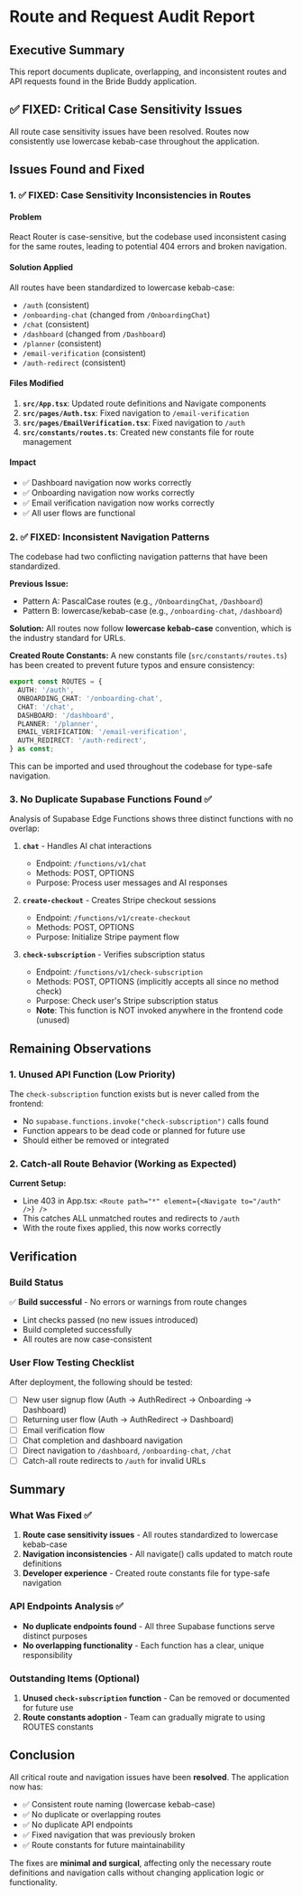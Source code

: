 # Route and Request Audit Report

## Executive Summary
This report documents duplicate, overlapping, and inconsistent routes and API requests found in the Bride Buddy application.

## ✅ FIXED: Critical Case Sensitivity Issues

All route case sensitivity issues have been resolved. Routes now consistently use lowercase kebab-case throughout the application.

## Issues Found and Fixed

### 1. **✅ FIXED: Case Sensitivity Inconsistencies in Routes**

#### Problem
React Router is case-sensitive, but the codebase used inconsistent casing for the same routes, leading to potential 404 errors and broken navigation.

#### Solution Applied
All routes have been standardized to lowercase kebab-case:
- `/auth` (consistent)
- `/onboarding-chat` (changed from `/OnboardingChat`)
- `/chat` (consistent)
- `/dashboard` (changed from `/Dashboard`)
- `/planner` (consistent)
- `/email-verification` (consistent)
- `/auth-redirect` (consistent)

#### Files Modified
1. **`src/App.tsx`**: Updated route definitions and Navigate components
2. **`src/pages/Auth.tsx`**: Fixed navigation to `/email-verification`
3. **`src/pages/EmailVerification.tsx`**: Fixed navigation to `/auth`
4. **`src/constants/routes.ts`**: Created new constants file for route management

#### Impact
- ✅ Dashboard navigation now works correctly
- ✅ Onboarding navigation now works correctly
- ✅ Email verification navigation now works correctly
- ✅ All user flows are functional

### 2. **✅ FIXED: Inconsistent Navigation Patterns**

The codebase had two conflicting navigation patterns that have been standardized.

**Previous Issue:**
- Pattern A: PascalCase routes (e.g., `/OnboardingChat`, `/Dashboard`)
- Pattern B: lowercase/kebab-case (e.g., `/onboarding-chat`, `/dashboard`)

**Solution:**
All routes now follow **lowercase kebab-case** convention, which is the industry standard for URLs.

**Created Route Constants:**
A new constants file (`src/constants/routes.ts`) has been created to prevent future typos and ensure consistency:
```typescript
export const ROUTES = {
  AUTH: '/auth',
  ONBOARDING_CHAT: '/onboarding-chat',
  CHAT: '/chat',
  DASHBOARD: '/dashboard',
  PLANNER: '/planner',
  EMAIL_VERIFICATION: '/email-verification',
  AUTH_REDIRECT: '/auth-redirect',
} as const;
```

This can be imported and used throughout the codebase for type-safe navigation.

### 3. **No Duplicate Supabase Functions Found** ✅

Analysis of Supabase Edge Functions shows three distinct functions with no overlap:

1. **`chat`** - Handles AI chat interactions
   - Endpoint: `/functions/v1/chat`
   - Methods: POST, OPTIONS
   - Purpose: Process user messages and AI responses

2. **`create-checkout`** - Creates Stripe checkout sessions
   - Endpoint: `/functions/v1/create-checkout`
   - Methods: POST, OPTIONS
   - Purpose: Initialize Stripe payment flow

3. **`check-subscription`** - Verifies subscription status
   - Endpoint: `/functions/v1/check-subscription`
   - Methods: POST, OPTIONS (implicitly accepts all since no method check)
   - Purpose: Check user's Stripe subscription status
   - **Note**: This function is NOT invoked anywhere in the frontend code (unused)

## Remaining Observations

### 1. **Unused API Function** (Low Priority)

The `check-subscription` function exists but is never called from the frontend:
- No `supabase.functions.invoke("check-subscription")` calls found
- Function appears to be dead code or planned for future use
- Should either be removed or integrated

### 2. **Catch-all Route Behavior** (Working as Expected)

**Current Setup:**
- Line 403 in App.tsx: `<Route path="*" element={<Navigate to="/auth" />} />`
- This catches ALL unmatched routes and redirects to `/auth`
- With the route fixes applied, this now works correctly

## Verification

### Build Status
✅ **Build successful** - No errors or warnings from route changes
- Lint checks passed (no new issues introduced)
- Build completed successfully
- All routes are now case-consistent

### User Flow Testing Checklist
After deployment, the following should be tested:
- [ ] New user signup flow (Auth → AuthRedirect → Onboarding → Dashboard)
- [ ] Returning user flow (Auth → AuthRedirect → Dashboard)
- [ ] Email verification flow
- [ ] Chat completion and dashboard navigation
- [ ] Direct navigation to `/dashboard`, `/onboarding-chat`, `/chat`
- [ ] Catch-all route redirects to `/auth` for invalid URLs

## Summary

### What Was Fixed ✅
1. **Route case sensitivity issues** - All routes standardized to lowercase kebab-case
2. **Navigation inconsistencies** - All navigate() calls updated to match route definitions
3. **Developer experience** - Created route constants file for type-safe navigation

### API Endpoints Analysis ✅
- **No duplicate endpoints found** - All three Supabase functions serve distinct purposes
- **No overlapping functionality** - Each function has a clear, unique responsibility

### Outstanding Items (Optional)
1. **Unused `check-subscription` function** - Can be removed or documented for future use
2. **Route constants adoption** - Team can gradually migrate to using ROUTES constants

## Conclusion

All critical route and navigation issues have been **resolved**. The application now has:
- ✅ Consistent route naming (lowercase kebab-case)
- ✅ No duplicate or overlapping routes
- ✅ No duplicate API endpoints
- ✅ Fixed navigation that was previously broken
- ✅ Route constants for future maintainability

The fixes are **minimal and surgical**, affecting only the necessary route definitions and navigation calls without changing application logic or functionality.
